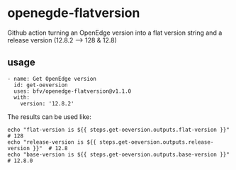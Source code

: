 # openegde-flatversion
Github action turning an OpenEdge version into a flat version string and a release version (12.8.2 --> 128 & 12.8)

## usage 

```
- name: Get OpenEdge version
  id: get-oeversion
  uses: bfv/openedge-flatversion@v1.1.0
  with:
    version: '12.8.2'
```
The results can be used like:
```
echo "flat-version is ${{ steps.get-oeversion.outputs.flat-version }}"  # 128
echo "release-version is ${{ steps.get-oeversion.outputs.release-version }}"  # 12.8
echo "base-version is ${{ steps.get-oeversion.outputs.base-version }}"  # 12.8.0

```

